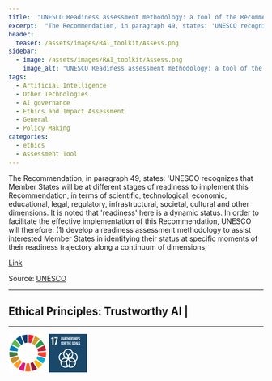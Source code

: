 ```yaml
---
title:  "UNESCO Readiness assessment methodology: a tool of the Recommendation on the Ethics of Artificial Intelligence"  
excerpt:  "The Recommendation, in paragraph 49, states: 'UNESCO recognizes that Member States will be at different stages of readiness to implement this Recommendation, in terms of scientific, technological, economic, educational, legal, regulatory, i (...)"  
header:
  teaser: /assets/images/RAI_toolkit/Assess.png
sidebar:
  - image: /assets/images/RAI_toolkit/Assess.png
    image_alt: "UNESCO Readiness assessment methodology: a tool of the Recommendation on the Ethics of Artificial Intelligence"
tags:
  - Artificial Intelligence
  - Other Technologies
  - AI governance
  - Ethics and Impact Assessment
  - General
  - Policy Making
categories:
  - ethics
  - Assessment Tool
---
```

The Recommendation, in paragraph 49, states: 'UNESCO recognizes that Member States will be at different stages of readiness to implement this Recommendation, in terms of scientific, technological, economic, educational, legal, regulatory, infrastructural, societal, cultural and other dimensions. It is noted that 'readiness' here is a dynamic status. In order to facilitate the effective implementation of this Recommendation, UNESCO will therefore: (1) develop a readiness assessment methodology to assist interested Member States in identifying their status at specific moments of their readiness trajectory along a continuum of dimensions;

[Link](https://unesdoc.unesco.org/ark:/48223/pf0000385198)

Source: [UNESCO](https://www.unesco.org/en)

<hr>
<h2>Ethical Principles: Trustworthy AI | </h2>
<hr>

<img src="/assets/images/sdg/SDG_Wheel_WEB/SDG_Wheel_WEB.png" width="15%"/>
<img src="/assets/images/sdg/SDG_Icons_2019_WEB/E-WEB-Goal-17.png" Width = "15%"/>
